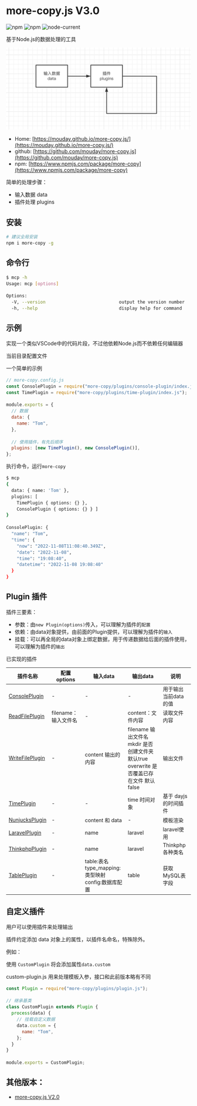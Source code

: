# more-copy.js V3.0

![npm](https://img.shields.io/npm/v/more-copy)
![npm](https://img.shields.io/npm/dw/more-copy)
![node-current](https://img.shields.io/node/v/more-copy)

基于Node.js的数据处理的工具

![](img/more-copy-3.png)

- Home: [https://mouday.github.io/more-copy.js/](https://mouday.github.io/more-copy.js/)
- github: [https://github.com/mouday/more-copy.js](https://github.com/mouday/more-copy.js)
- npm: [https://www.npmjs.com/package/more-copy](https://www.npmjs.com/package/more-copy)

<!-- ![](img/more-copy.png) -->

简单的处理步骤：

- 输入数据 data
- 插件处理 plugins

## 安装

```bash
# 建议全局安装
npm i more-copy -g
```

## 命令行

```bash
$ mcp -h
Usage: mcp [options]

Options:
  -V, --version                            output the version number
  -h, --help                               display help for command
```

## 示例

实现一个类似VSCode中的代码片段，不过他依赖Node.js而不依赖任何编辑器

当前目录配置文件

一个简单的示例

```js
// more-copy.config.js
const ConsolePlugin = require("more-copy/plugins/console-plugin/index.js");
const TimePlugin = require("more-copy/plugins/time-plugin/index.js");

module.exports = {
  // 数据
  data: {
    name: "Tom",
  },

  // 使用插件，有先后顺序
  plugins: [new TimePlugin(), new ConsolePlugin()],
};

```

执行命令，运行`more-copy`

```bash
$ mcp
{
  data: { name: 'Tom' },
  plugins: [ 
    TimePlugin { options: {} }, 
    ConsolePlugin { options: {} } ]
}

ConsolePlugin: {
  "name": "Tom",
  "time": {
    "now": "2022-11-08T11:08:40.349Z",
    "date": "2022-11-08",
    "time": "19:08:40",
    "datetime": "2022-11-08 19:08:40"
  }
}
```

## Plugin 插件

插件三要素：
- 参数：由`new Plugin(options)`传入，可以理解为插件的`配置`
- 依赖：由data对象提供，由前面的Plugin提供，可以理解为插件的`输入`
- 挂载：可以再全局的data对象上绑定数据，用于传递数据给后面的插件使用，可以理解为插件的`输出`


已实现的插件

|插件名称 | 配置 options | 输入data | 输出data | 说明 |
|- | - |  - | - | - |
[ConsolePlugin](plugins/console-plugin/README.md) | - | - | - | 用于输出当前data的值
[ReadFilePlugin](plugins/read-file-plugin/README.md) | filename：输入文件名 | - | content：文件内容 | 读取文件内容
[WriteFilePlugin](plugins/write-file-plugin/index.js)| - | content 输出的内容 | filename 输出文件名<br />mkdir 是否创建文件夹 默认true<br />overwrite 是否覆盖已存在文件 默认false | 输出文件
[TimePlugin](plugins/time-plugin/README.md)| - | - | time 时间对象 | 基于 dayjs 的时间插件 
[NunjucksPlugin](plugins/nunjucks-plugin/README.md) |-  | content 和 data| - | 模板渲染
[LaravelPlugin](plugins/laravel-plugin/README.md) | - | name | laravel | laravel使用
[ThinkphpPlugin](plugins/thinkphp-plugin/README.md) | - | name | laravel | Thinkphp各种类名
[TablePlugin](plugins/table-plugin/README.md) | - | table:表名<br />type_mapping: 类型映射<br />config:数据库配置| table | 获取MySQL表字段



## 自定义插件

用户可以使用插件来处理输出

插件约定添加 data 对象上的属性，以插件名命名，特殊除外。

例如：

使用 `CustomPlugin` 将会添加属性`data.custom`

custom-plugin.js 用来处理模板入参，接口和此前版本略有不同

```js
const Plugin = require("more-copy/plugins/plugin.js");

// 继承基类
class CustomPlugin extends Plugin {
  process(data) {
    // 挂载自定义数据
    data.custom = {
      name: "Tom",
    };
  }
}

module.exports = CustomPlugin;
```

<!-- ## 更多示例

生成 Vue 编辑页面代码的示例 [test/mysql-demo/README.md](test/mysql-demo/README.md) -->

## 其他版本：

- [more-copy.js V2.0](README-2.0.md)
